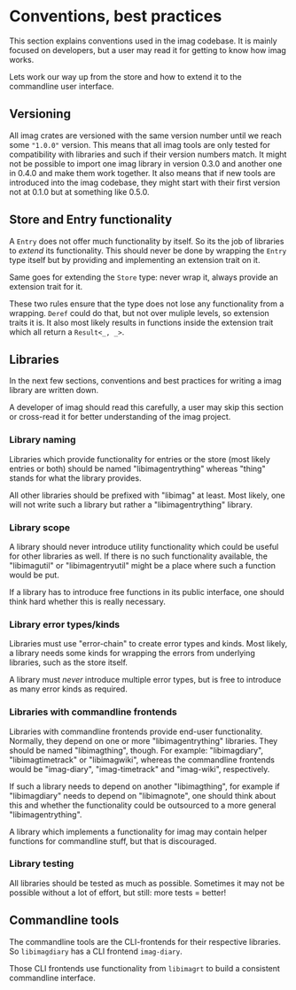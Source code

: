 # Conventions, best practices

This section explains conventions used in the imag codebase. It is mainly
focused on developers, but a user may read it for getting to know how imag
works.

Lets work our way up from the store and how to extend it to the commandline user
interface.

## Versioning

All imag crates are versioned with the same version number until we reach some
`"1.0.0"` version.
This means that all imag tools are only tested for compatibility with libraries
and such if their version numbers match.
It might not be possible to import one imag library in version 0.3.0 and another
one in 0.4.0 and make them work together.
It also means that if new tools are introduced into the imag codebase, they
might start with their first version not at 0.1.0 but at something like 0.5.0.

## Store and Entry functionality

A `Entry` does not offer much functionality by itself. So its the job of
libraries to _extend_ its functionality. This should never be done by wrapping
the `Entry` type itself but by providing and implementing an extension trait on
it.

Same goes for extending the `Store` type: never wrap it, always provide an
extension trait for it.

These two rules ensure that the type does not lose any functionality from a
wrapping. `Deref` could do that, but not over muliple levels, so extension
traits it is. It also most likely results in functions inside the extension
trait which all return a `Result<_, _>`.

## Libraries

In the next few sections, conventions and best practices for writing a imag
library are written down.

A developer of imag should read this carefully, a user may skip this section or
cross-read it for better understanding of the imag project.

### Library naming

Libraries which provide functionality for entries or the store (most likely
entries or both) should be named "libimagentrything" whereas "thing" stands for
what the library provides.

All other libraries should be prefixed with "libimag" at least. Most likely, one
will not write such a library but rather a "libimagentrything" library.

### Library scope

A library should never introduce utility functionality which could be useful for
other libraries as well. If there is no such functionality available, the
"libimagutil" or "libimagentryutil" might be a place where such a function
would be put.

If a library has to introduce free functions in its public interface, one should
think hard whether this is really necessary.

### Library error types/kinds

Libraries must use "error-chain" to create error types and kinds.
Most likely, a library needs some kinds for wrapping the errors from underlying
libraries, such as the store itself.

A library must _never_ introduce multiple error types, but is free to introduce
as many error kinds as required.

### Libraries with commandline frontends

Libraries with commandline frontends provide end-user functionality.
Normally,
they depend on one or more "libimagentrything" libraries. They should be named
"libimagthing", though. For example: "libimagdiary", "libimagtimetrack" or
"libimagwiki", whereas the commandline frontends would be "imag-diary",
"imag-timetrack" and "imag-wiki", respectively.

If such a library needs to depend on another "libimagthing", for example if
"libimagdiary" needs to depend on "libimagnote", one should think about this and
whether the functionality could be outsourced to a more general
"libimagentrything".

A library which implements a functionality for imag may contain helper functions
for commandline stuff, but that is discouraged.

### Library testing

All libraries should be tested as much as possible. Sometimes it may not be
possible without a lot of effort, but still: more tests = better!

## Commandline tools

The commandline tools are the CLI-frontends for their respective libraries.
So `libimagdiary` has a CLI frontend `imag-diary`.

Those CLI frontends use functionality from `libimagrt` to build a consistent
commandline interface.

